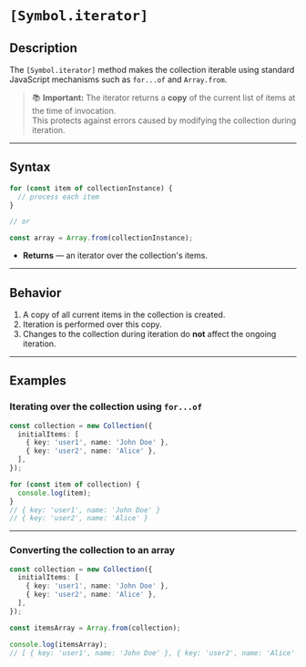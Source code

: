# `[Symbol.iterator]`

## Description

The `[Symbol.iterator]` method makes the collection iterable using standard JavaScript mechanisms such as `for...of` and `Array.from`.

> 📚 **Important:** The iterator returns a **copy** of the current list of items at the time of invocation.  
> This protects against errors caused by modifying the collection during iteration.

---

## Syntax

```ts
for (const item of collectionInstance) {
  // process each item
}

// or

const array = Array.from(collectionInstance);
```

- **Returns** — an iterator over the collection's items.

---

## Behavior

1. A copy of all current items in the collection is created.
2. Iteration is performed over this copy.
3. Changes to the collection during iteration do **not** affect the ongoing iteration.

---

## Examples

### Iterating over the collection using `for...of`

```ts
const collection = new Collection({
  initialItems: [
    { key: 'user1', name: 'John Doe' },
    { key: 'user2', name: 'Alice' },
  ],
});

for (const item of collection) {
  console.log(item);
}
// { key: 'user1', name: 'John Doe' }
// { key: 'user2', name: 'Alice' }
```

---

### Converting the collection to an array

```ts
const collection = new Collection({
  initialItems: [
    { key: 'user1', name: 'John Doe' },
    { key: 'user2', name: 'Alice' },
  ],
});

const itemsArray = Array.from(collection);

console.log(itemsArray);
// [ { key: 'user1', name: 'John Doe' }, { key: 'user2', name: 'Alice' } ]
```
